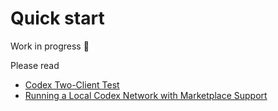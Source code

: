 # Quick start

 Work in progress :construction:

 Please read
 - [Codex Two-Client Test](https://github.com/codex-storage/nim-codex/blob/master/docs/TwoClientTest.md)
 - [Running a Local Codex Network with Marketplace Support](https://github.com/codex-storage/nim-codex/blob/master/docs/Marketplace.md)
